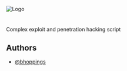 
![Logo]([https://imgur.com/a/UTMlPo0](https://i.imgur.com/GxorHIs.png))


#

Complex exploit and penetration hacking script
 
  
   
    
     
      
       
        
         


          

## Authors

- [@bhoppings](https://www.github.com/bhoppings)

